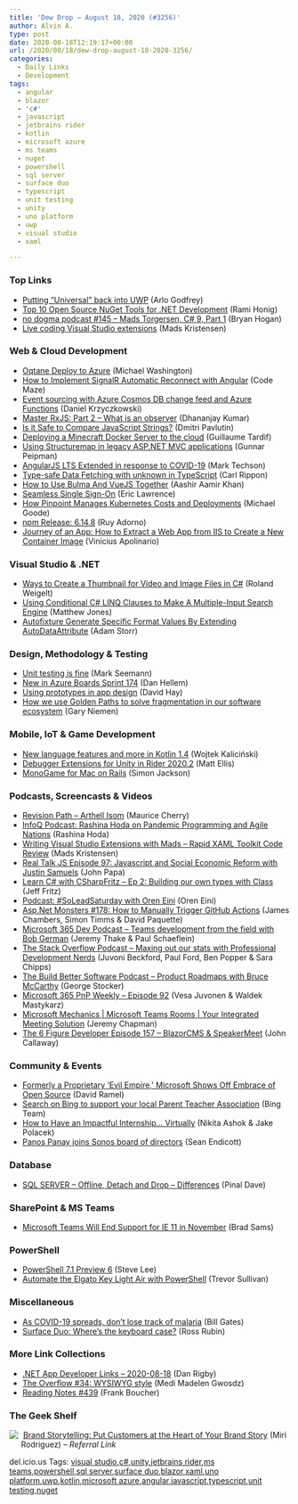 ```yaml
---
title: 'Dew Drop – August 18, 2020 (#3256)'
author: Alvin A.
type: post
date: 2020-08-18T12:19:17+00:00
url: /2020/08/18/dew-drop-august-18-2020-3256/
categories:
  - Daily Links
  - Development
tags:
  - angular
  - blazor
  - 'c#'
  - javascript
  - jetbrains rider
  - kotlin
  - microsoft azure
  - ms teams
  - nuget
  - powershell
  - sql server
  - surface duo
  - typescript
  - unit testing
  - unity
  - uno platform
  - uwp
  - visual studio
  - xaml

---
```

### <a name="top"></a>Top Links

  * <a href="https://medium.com/@Arlodottxt/putting-universal-back-into-uwp-d2e5a8099bc1?source=rss-c10ff97c1ada------2" target="_blank" rel="noopener noreferrer">Putting “Universal” back into UWP</a> (Arlo Godfrey)
  * <a href="https://oz-code.com/blog/net-c-tips/top-10-open-source-nuget-tools-net-development" target="_blank" rel="noopener noreferrer">Top 10 Open Source NuGet Tools for .NET Development</a> (Rami Honig)
  * <a href="http://feedproxy.google.com/~r/NoDogmaPodcast/~3/4ACdt9cApoE/145-mads-torgersen-c-9-b6PqWza0" target="_blank" rel="noopener noreferrer">no dogma podcast #145 &#8211; Mads Torgersen, C# 9, Part 1</a> (Bryan Hogan)
  * <a href="https://devblogs.microsoft.com/visualstudio/live-coding-visual-studio-extensions/" target="_blank" rel="noopener noreferrer">Live coding Visual Studio extensions</a> (Mads Kristensen)



### <a name="web"></a>Web & Cloud Development

  * <a href="https://blazorhelpwebsite.com/ViewBlogPost/40" target="_blank" rel="noopener noreferrer">Oqtane Deploy to Azure</a> (Michael Washington)
  * <a href="https://code-maze.com/signalr-automatic-reconnect-option/" target="_blank" rel="noopener noreferrer">How to Implement SignalR Automatic Reconnect with Angular</a> (Code Maze)
  * <a href="https://daniel-krzyczkowski.github.io/Event-Sourcing-With-Azure-Cosmos-Db-Change-Feed/" target="_blank" rel="noopener noreferrer">Event sourcing with Azure Cosmos DB change feed and Azure Functions</a> (Daniel Krzyczkowski)
  * <a href="https://debugmode.net/2020/08/18/master-rxjs-part-2-what-is-an-observer/" target="_blank" rel="noopener noreferrer">Master RxJS: Part 2 – What is an observer</a> (Dhananjay Kumar)
  * <a href="https://dmitripavlutin.com/compare-javascript-strings/" target="_blank" rel="noopener noreferrer">Is it Safe to Compare JavaScript Strings?</a> (Dmitri Pavlutin)
  * <a href="https://www.docker.com/blog/deploying-a-minecraft-docker-server-to-the-cloud/" target="_blank" rel="noopener noreferrer">Deploying a Minecraft Docker Server to the cloud</a> (Guillaume Tardif)
  * <a href="https://gunnarpeipman.com/aspnet-mvc-structuremap-dependency-injection/" target="_blank" rel="noopener noreferrer">Using Structuremap in legacy ASP.NET MVC applications</a> (Gunnar Peipman)
  * <a href="https://blog.angular.io/angularjs-lts-extended-in-response-to-covid-19-321b037212f5?source=rss----447683c3d9a3---4" target="_blank" rel="noopener noreferrer">AngularJS LTS Extended in response to COVID-19</a> (Mark Techson)
  * <a href="https://www.carlrippon.com/type-safe-data-fetching-with-unknown/" target="_blank" rel="noopener noreferrer">Type-safe Data Fetching with unknown in TypeScript</a> (Carl Rippon)
  * <a href="https://hackernoon.com/how-to-use-bulma-and-vuejs-together-z0103ucp?source=rss" target="_blank" rel="noopener noreferrer">How to Use Bulma And VueJS Together</a> (Aashir Aamir Khan)
  * <a href="https://textslashplain.com/2020/08/17/seamless-single-sign-on/" target="_blank" rel="noopener noreferrer">Seamless Single Sign-On</a> (Eric Lawrence)
  * <a href="https://www.pulumi.com/blog/pinpoint/" target="_blank" rel="noopener noreferrer">How Pinpoint Manages Kubernetes Costs and Deployments</a> (Michael Goode)
  * <a href="https://blog.npmjs.org/post/626732790304686080" target="_blank" rel="noopener noreferrer">npm Release: 6.14.8</a> (Ruy Adorno)
  * <a href="https://techcommunity.microsoft.com/t5/itops-talk-blog/journey-of-an-app-how-to-extract-a-web-app-from-iis-to-create-a/ba-p/1590189" target="_blank" rel="noopener noreferrer">Journey of an App: How to Extract a Web App from IIS to Create a New Container Image</a> (Vinicius Apolinario)



### <a name="dotnet"></a>Visual Studio & .NET

  * <a href="https://weblogs.asp.net:443/rweigelt/ways-to-create-a-thumbnail-for-video-and-image-files-in-c?WT.mc_id=DX_MVP4025064" target="_blank" rel="noopener noreferrer">Ways to Create a Thumbnail for Video and Image Files in C#</a> (Roland Weigelt)
  * <a href="http://feedproxy.google.com/~r/ExceptionNotFound/~3/_6ecnThRaZU/" target="_blank" rel="noopener noreferrer">Using Conditional C# LINQ Clauses to Make A Multiple-Input Search Engine</a> (Matthew Jones)
  * <a href="http://feedproxy.google.com/~r/WestDiscGolf/~3/bXemQRAjG1k/autofixture-generate-specific-format-values-by-extending-autodataattribute" target="_blank" rel="noopener noreferrer">Autofixture Generate Specific Format Values By Extending AutoDataAttribute</a> (Adam Storr)



### <a name="design"></a>Design, Methodology & Testing

  * <a href="https://blog.ploeh.dk/2020/08/17/unit-testing-is-fine/" target="_blank" rel="noopener noreferrer">Unit testing is fine</a> (Mark Seemann)
  * <a href="https://devblogs.microsoft.com/devops/new-in-azure-boards-sprint-174/" target="_blank" rel="noopener noreferrer">New in Azure Boards Sprint 174</a> (Dan Hellem)
  * <a href="https://fhirblog.com/2020/08/18/using-prototypes-in-app-design/" target="_blank" rel="noopener noreferrer">Using prototypes in app design</a> (David Hay)
  * <a href="https://engineering.atspotify.com/2020/08/17/how-we-use-golden-paths-to-solve-fragmentation-in-our-software-ecosystem/" target="_blank" rel="noopener noreferrer">How we use Golden Paths to solve fragmentation in our software ecosystem</a> (Gary Niemen)



### <a name="mobile"></a>Mobile, IoT & Game Development

  * <a href="http://feedproxy.google.com/~r/blogspot/hsDu/~3/rDVHRsbjLUo/new-language-features-and-more-in.html" target="_blank" rel="noopener noreferrer">New language features and more in Kotlin 1.4</a> (Wojtek Kaliciński)
  * <a href="https://blog.jetbrains.com/dotnet/2020/08/17/debugger-extensions-for-unity-in-rider-2020-2/" target="_blank" rel="noopener noreferrer">Debugger Extensions for Unity in Rider 2020.2</a> (Matt Ellis)
  * <a href="https://medium.com/@simon.darkside.jackson/monogame-for-mac-on-rails-151469980713?source=rss-47307ebd11cc------2" target="_blank" rel="noopener noreferrer">MonoGame for Mac on Rails</a> (Simon Jackson)



### <a name="podcasts"></a>Podcasts, Screencasts & Videos

  * <a href="https://revisionpath.com/arthell-isom" target="_blank" rel="noopener noreferrer">Revision Path &#8211; Arthell Isom</a> (Maurice Cherry)
  * <a href="https://www.infoq.com/podcasts/pandemic-programming-agile-nations/?utm_campaign=infoq_content&utm_source=infoq&utm_medium=feed&utm_term=global" target="_blank" rel="noopener noreferrer">InfoQ Podcast: Rashina Hoda on Pandemic Programming and Agile Nations</a> (Rashina Hoda)
  * <a href="http://www.youtube.com/watch?v=FyPMwU8VlT8" target="_blank" rel="noopener noreferrer">Writing Visual Studio Extensions with Mads &#8211; Rapid XAML Toolkit Code Review</a> (Mads Kristensen)
  * <a href="https://realtalkjavascript.simplecast.com/episodes/episode-97-javascript-and-social-economic-reform-with-justin-samuels-hYhjxbE7" target="_blank" rel="noopener noreferrer">Real Talk JS Episode 97: Javascript and Social Economic Reform with Justin Samuels</a> (John Papa)
  * <a href="http://www.youtube.com/watch?v=HWmd5_CAx_c" target="_blank" rel="noopener noreferrer">Learn C# with CSharpFritz &#8211; Ep 2: Building our own types with Class</a> (Jeff Fritz)
  * <a href="http://feedproxy.google.com/~r/AyendeRahien/~3/SM6C1yozfFU/podcast-soleadsaturday-with-oren-eini" target="_blank" rel="noopener noreferrer">Podcast: #SoLeadSaturday with Oren Eini</a> (Oren Eini)
  * <a href="http://www.youtube.com/watch?v=MJes-m4EUdE" target="_blank" rel="noopener noreferrer">Asp.Net Monsters #178: How to Manually Trigger GitHub Actions</a> (James Chambers, Simon Timms & David Paquette)
  * <a href="https://www.m365devpodcast.com/e/teams-development-from-the-field-with-bob-german/" target="_blank" rel="noopener noreferrer">Microsoft 365 Dev Podcast &#8211; Teams development from the field with Bob German</a> (Jeremy Thake & Paul Schaeflein)
  * <a href="https://the-stack-overflow-podcast.simplecast.com/episodes/professional-development-nerds-juvoni-beckford-hvuu1tay" target="_blank" rel="noopener noreferrer">The Stack Overflow Podcast &#8211; Maxing out our stats with Professional Development Nerds</a> (Juvoni Beckford, Paul Ford, Ben Popper & Sara Chipps)
  * <a href="https://share.transistor.fm/s/216ce651" target="_blank" rel="noopener noreferrer">The Build Better Software Podcast &#8211; Product Roadmaps with Bruce McCarthy</a> (George Stocker)
  * <a href="https://developer.microsoft.com/en-us/sharepoint/blogs/microsoft-365-pnp-weekly-episode-92/" target="_blank" rel="noopener noreferrer">Microsoft 365 PnP Weekly – Episode 92</a> (Vesa Juvonen & Waldek Mastykarz)
  * <a href="http://www.youtube.com/watch?v=z4N-Z6mT09Q" target="_blank" rel="noopener noreferrer">Microsoft Mechanics | Microsoft Teams Rooms | Your Integrated Meeting Solution</a> (Jeremy Chapman)
  * <a href="https://6figuredev.com/podcast/episode-157-blazorcms-speakermeet/" target="_blank" rel="noopener noreferrer">The 6 Figure Developer Episode 157 – BlazorCMS & SpeakerMeet</a> (John Callaway)



### <a name="events"></a>Community & Events

  * <a href="https://visualstudiomagazine.com/articles/2020/08/17/microsoft-open-source.aspx" target="_blank" rel="noopener noreferrer">Formerly a Proprietary &#8216;Evil Empire,&#8217; Microsoft Shows Off Embrace of Open Source</a> (David Ramel)
  * <a href="https://blogs.bing.com/search/2020_08/Search-on-Bing-to-support-your-local-Parent-Teacher-Association" target="_blank" rel="noopener noreferrer">Search on Bing to support your local Parent Teacher Association</a> (Bing Team)
  * <a href="https://slack.engineering/how-to-have-an-impactful-internship-virtually/?utm_source=rss&utm_medium=rss&utm_campaign=how-to-have-an-impactful-internship-virtually" target="_blank" rel="noopener noreferrer">How to Have an Impactful Internship… Virtually</a> (Nikita Ashok & Jake Polacek)
  * <a href="http://feedproxy.google.com/~r/androidcentral/~3/XXCST2sQvdQ/microsofts-panos-panay-joins-sonos-board-directors" target="_blank" rel="noopener noreferrer">Panos Panay joins Sonos board of directors</a> (Sean Endicott)



### <a name="sql"></a>Database

  * <a href="https://blog.sqlauthority.com/2020/08/18/sql-server-offline-detach-and-drop-differences/?utm_source=rss&utm_medium=rss&utm_campaign=sql-server-offline-detach-and-drop-differences" target="_blank" rel="noopener noreferrer">SQL SERVER – Offline, Detach and Drop – Differences</a> (Pinal Dave)



### <a name="sp"></a>SharePoint & MS Teams

  * <a href="https://petri.com/microsoft-teams-will-end-support-for-ie-11-in-november?utm_source=rss&utm_medium=rss&utm_campaign=microsoft-teams-will-end-support-for-ie-11-in-november" target="_blank" rel="noopener noreferrer">Microsoft Teams Will End Support for IE 11 in November</a> (Brad Sams)



### <a name="ps"></a>PowerShell

  * <a href="https://devblogs.microsoft.com/powershell/powershell-7-1-preview-6/" target="_blank" rel="noopener noreferrer">PowerShell 7.1 Preview 6</a> (Steve Lee)
  * <a href="https://trevorsullivan.net/2020/08/17/automate-the-elgato-key-light-air-with-powershell/" target="_blank" rel="noopener noreferrer">Automate the Elgato Key Light Air with PowerShell</a> (Trevor Sullivan)



### <a name="misc"></a>Miscellaneous

  * <a href="https://www.gatesnotes.com/Health/As-COVID-19-spreads-do-not-lose-track-of-malaria" target="_blank" rel="noopener noreferrer">As COVID-19 spreads, don’t lose track of malaria</a> (Bill Gates)
  * <a href="https://www.zdnet.com/article/surface-duo-wheres-the-keyboard-case/#ftag=RSSbaffb68" target="_blank" rel="noopener noreferrer">Surface Duo: Where&#8217;s the keyboard case?</a> (Ross Rubin)



### <a name="links"></a>More Link Collections

  * <a href="https://links.danrigby.com/2020/08/app-developer-links-2020-08-18/" target="_blank" rel="noopener noreferrer">.NET App Developer Links &#8211; 2020-08-18</a> (Dan Rigby)
  * <a href="https://stackoverflow.blog/2020/08/17/the-overflow-34-wysiwyg-style/" target="_blank" rel="noopener noreferrer">The Overflow #34: WYSIWYG style</a> (Medi Madelen Gwosdz)
  * <a href="http://www.frankysnotes.com/2020/08/reading-notes-439.html" target="_blank" rel="noopener noreferrer">Reading Notes #439</a> (Frank Boucher)



### <a name="shelf"></a>The Geek Shelf

<a href="https://www.amazon.com/dp/0749490470/?tag=amavin-20" target="_blank" rel="noopener noreferrer"><img decoding="async" align="left" style="margin: 0px 5px 10px 0px; border: 0px currentcolor; border-image: none; float: left; display: inline; background-image: none;" src="https://m.media-amazon.com/images/I/41F9YqcRGpL._SS135_.jpg" border="0" /></a>&nbsp;<a href="https://www.amazon.com/dp/0749490470/?tag=amavin-20" target="_blank" rel="noopener noreferrer">Brand Storytelling: Put Customers at the Heart of Your Brand Story</a> (Miri Rodriguez) _&#8211; Referral Link_





<div class="wlWriterEditableSmartContent" id="scid:77ECF5F8-D252-44F5-B4EB-D463C5396A79:274187d9-d20f-4862-ae0e-d2861c077ed9" style="margin: 0px; padding: 0px; float: none; display: inline;">
  del.icio.us Tags: <a href="http://del.icio.us/popular/visual+studio" rel="tag">visual studio</a>,<a href="http://del.icio.us/popular/c%23" rel="tag">c#</a>,<a href="http://del.icio.us/popular/unity" rel="tag">unity</a>,<a href="http://del.icio.us/popular/jetbrains+rider" rel="tag">jetbrains rider</a>,<a href="http://del.icio.us/popular/ms+teams" rel="tag">ms teams</a>,<a href="http://del.icio.us/popular/powershell" rel="tag">powershell</a>,<a href="http://del.icio.us/popular/sql+server" rel="tag">sql server</a>,<a href="http://del.icio.us/popular/surface+duo" rel="tag">surface duo</a>,<a href="http://del.icio.us/popular/blazor" rel="tag">blazor</a>,<a href="http://del.icio.us/popular/xaml" rel="tag">xaml</a>,<a href="http://del.icio.us/popular/uno+platform" rel="tag">uno platform</a>,<a href="http://del.icio.us/popular/uwp" rel="tag">uwp</a>,<a href="http://del.icio.us/popular/kotlin" rel="tag">kotlin</a>,<a href="http://del.icio.us/popular/microsoft+azure" rel="tag">microsoft azure</a>,<a href="http://del.icio.us/popular/angular" rel="tag">angular</a>,<a href="http://del.icio.us/popular/javascript" rel="tag">javascript</a>,<a href="http://del.icio.us/popular/typescript" rel="tag">typescript</a>,<a href="http://del.icio.us/popular/unit+testing" rel="tag">unit testing</a>,<a href="http://del.icio.us/popular/nuget" rel="tag">nuget</a>
</div>